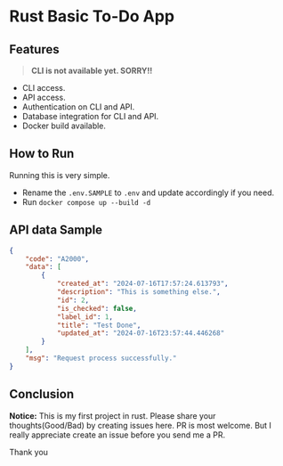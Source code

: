 # Rust Basic To-Do App

## Features

> **CLI is not available yet. SORRY!!**

* CLI access.
* API access.
* Authentication on CLI and API.
* Database integration for CLI and API.
* Docker build available.

## How to Run

Running this is very simple.

* Rename the `.env.SAMPLE` to `.env` and update accordingly if you need.
* Run `docker compose up --build -d`

## API data Sample

```json
{
    "code": "A2000",
    "data": [
        {
            "created_at": "2024-07-16T17:57:24.613793",
            "description": "This is something else.",
            "id": 2,
            "is_checked": false,
            "label_id": 1,
            "title": "Test Done",
            "updated_at": "2024-07-16T23:57:44.446268"
        }
    ],
    "msg": "Request process successfully."
}
```

## Conclusion

**Notice:** This is my first project in rust. Please share your thoughts(Good/Bad) by creating issues here. PR is most
welcome. But I really appreciate create an issue before you send me a PR.

Thank you
